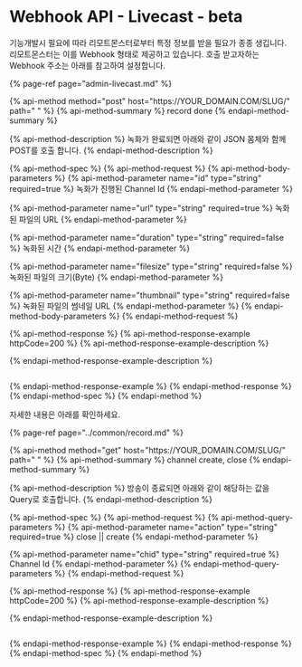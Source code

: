 # Webhook API - Livecast - beta

기능개발시 필요에 따라 리모트몬스터로부터 특정 정보를 받을 필요가 종종 생깁니다. 리모트몬스터는 이를 Webhook 형태로 제공하고 있습니다. 호출 받고자하는 Webhook 주소는 아래를 참고하여 설정합니다.

{% page-ref page="admin-livecast.md" %}

{% api-method method="post" host="https://YOUR\_DOMAIN.COM/SLUG/" path=" " %}
{% api-method-summary %}
 record done
{% endapi-method-summary %}

{% api-method-description %}
 녹화가 완료되면 아래와 같이 JSON 몸체와 함께 POST를 호출 합니다. 
{% endapi-method-description %}

{% api-method-spec %}
{% api-method-request %}
{% api-method-body-parameters %}
{% api-method-parameter name="id" type="string" required=true %}
녹화가 진행된 Channel Id
{% endapi-method-parameter %}

{% api-method-parameter name="url" type="string" required=true %}
녹화된 파일의 URL
{% endapi-method-parameter %}

{% api-method-parameter name="duration" type="string" required=false %}
녹화된 시간
{% endapi-method-parameter %}

{% api-method-parameter name="filesize" type="string" required=false %}
녹화된 파일의 크기\(Byte\)
{% endapi-method-parameter %}

{% api-method-parameter name="thumbnail" type="string" required=false %}
녹화된 파일의 썸네일 URL
{% endapi-method-parameter %}
{% endapi-method-body-parameters %}
{% endapi-method-request %}

{% api-method-response %}
{% api-method-response-example httpCode=200 %}
{% api-method-response-example-description %}

{% endapi-method-response-example-description %}

```

```
{% endapi-method-response-example %}
{% endapi-method-response %}
{% endapi-method-spec %}
{% endapi-method %}

자세한 내용은 아래를 확인하세요.

{% page-ref page="../common/record.md" %}

{% api-method method="get" host="https://YOUR\_DOMAIN.COM/SLUG/" path=" " %}
{% api-method-summary %}
 channel create, close
{% endapi-method-summary %}

{% api-method-description %}
 방송이 종료되면 아래와 같이 해당하는 값을 Query로 호출합니다. 
{% endapi-method-description %}

{% api-method-spec %}
{% api-method-request %}
{% api-method-query-parameters %}
{% api-method-parameter name="action" type="string" required=true %}
close \|\| create
{% endapi-method-parameter %}

{% api-method-parameter name="chid" type="string" required=true %}
Channel Id
{% endapi-method-parameter %}
{% endapi-method-query-parameters %}
{% endapi-method-request %}

{% api-method-response %}
{% api-method-response-example httpCode=200 %}
{% api-method-response-example-description %}

{% endapi-method-response-example-description %}

```

```
{% endapi-method-response-example %}
{% endapi-method-response %}
{% endapi-method-spec %}
{% endapi-method %}



